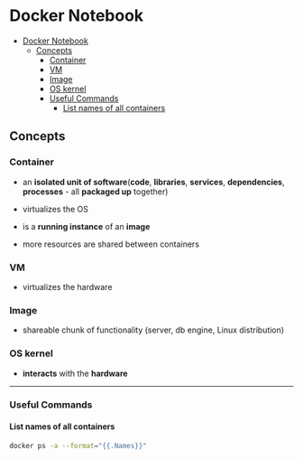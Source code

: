 # Docker Notebook

- [Docker Notebook](#docker-notebook)
  - [Concepts](#concepts)
    - [Container](#container)
    - [VM](#vm)
    - [Image](#image)
    - [OS kernel](#os-kernel)
    - [Useful Commands](#useful-commands)
      - [List names of all containers](#list-names-of-all-containers)

## Concepts

### Container

* an **isolated unit of software**(**code**, **libraries**, **services**, **dependencies**, **processes** - all **packaged up** together)

* virtualizes the OS

* is a **running instance** of an **image**

* more resources are shared between containers

### VM

* virtualizes the hardware

### Image 

* shareable chunk of functionality (server, db engine, Linux distribution)

### OS kernel

- **interacts** with the **hardware**

---

### Useful Commands

#### List names of all containers

```bash
docker ps -a --format="{{.Names}}"
```
